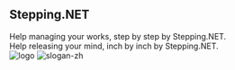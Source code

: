 ## Stepping.NET
Help managing your works, step by step by Stepping.NET.<br>
Help releasing your mind, inch by inch by Stepping.NET.<br>
![logo](https://user-images.githubusercontent.com/3476921/178117294-e463dee3-331d-40cc-a348-1814a6b974e1.png)
![slogan-zh](https://user-images.githubusercontent.com/3476921/178117315-6b025ec0-039c-48c7-ba81-f3a8f0237b3b.png)

